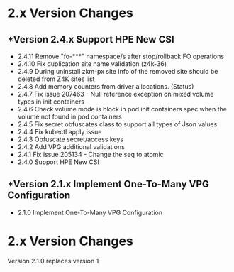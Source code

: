 2.x Version Changes
===================
*Version 2.4.x Support HPE New CSI
--------------------------
* 2.4.11 Remove "fo-***" namespace/s after stop/rollback FO operations
* 2.4.10 Fix duplication site name validation (z4k-36)
* 2.4.9 During uninstall zkm-px site info of the removed site should be deleted from Z4K sites list
* 2.4.8 Add memory counters from driver allocations. (Status)
* 2.4.7 Fix issue 207463 - Null reference exception on mixed volume types in init containers
* 2.4.6 Check volume mode is block in pod init containers spec when the volume not found in pod containers
* 2.4.5 Fix secret obfuscates class to support all types of Json values
* 2.4.4 Fix kubectl apply issue
* 2.4.3 Obfuscate secret/access keys
* 2.4.2 Add VPG additional validations
* 2.4.1 Fix issue 205134 - Change the seq to atomic
* 2.4.0 Support HPE New CSI

*Version 2.1.x  Implement One-To-Many VPG Configuration
----------------------------------------------
* 2.1.0  Implement One-To-Many VPG Configuration

2.x Version Changes
===================
Version 2.1.0 replaces version 1
